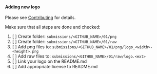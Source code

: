 #### Adding new logo

Please see [Contributing](CONTRIBUTING.md) for details.

Make sure that all steps are done and checked:

1. [ ] Create folder: `submissions/<GITHUB_NAME>/01/png`
2. [ ] Create folder: `submissions/<GITHUB_NAME>/01/raw`
3. [ ] Add png files to: `submissions/<GITHUB_NAME>/01/png/logo_<width>-<height>.png`
4. [ ] Add raw files to: `submissions/<GITHUB_NAME>/01/raw/logo.<ext>`
5. [ ] Link your logo on the README.md
6. [ ] Add appropriate license to README.md
